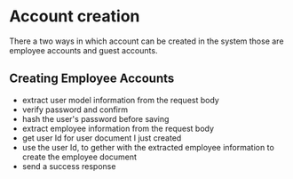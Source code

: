 # Account creation

There a two ways in which account can be created in the system those are employee accounts and guest accounts.

## Creating Employee Accounts

- extract user model information from the request body
- verify password and confirm
- hash the user's password before saving
- extract employee information from the request body
- get user Id for user document I just created
- use the user Id, to gether with the extracted employee information to create the employee document
- send a success response
